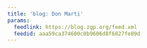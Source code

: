 ```yaml
---
title: 'blog: Don Marti'
params:
  feedlink: https://blog.zgp.org/feed.xml
  feedid: aaa59ca374600c0b9606d8f6827fe89d
---
```

